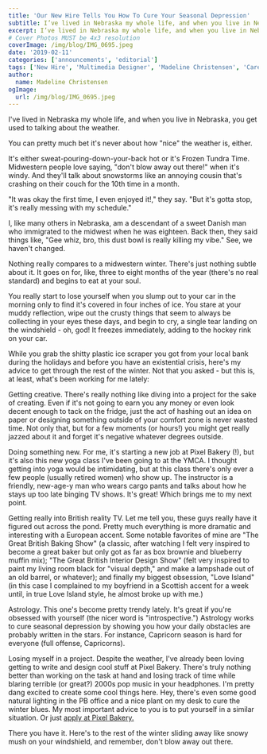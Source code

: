 ```yaml
---
title: 'Our New Hire Tells You How To Cure Your Seasonal Depression'
subtitle: I’ve lived in Nebraska my whole life, and when you live in Nebraska, you get used to talking about the weather.
excerpt: I’ve lived in Nebraska my whole life, and when you live in Nebraska, you get used to talking about the weather.
# Cover Photos MUST be 4x3 resolution
coverImage: /img/blog/IMG_0695.jpeg
date: '2019-02-11'
categories: ['announcements', 'editorial']
tags: ['New Hire', 'Multimedia Designer', 'Madeline Christensen', 'Careers']
author:
  name: Madeline Christensen
ogImage:
  url: /img/blog/IMG_0695.jpeg
---
```

I've lived in Nebraska my whole life, and when you live in Nebraska, you get used to talking about the weather.

You can pretty much bet it's never about how "nice" the weather is, either.

It's either sweat-pouring-down-your-back hot or it's Frozen Tundra Time. Midwestern people love saying, "don't blow away out there!" when it's windy. And they'll talk about snowstorms like an annoying cousin that's crashing on their couch for the 10th time in a month.

"It was okay the first time, I even enjoyed it!," they say. "But it's gotta stop, it's really messing with my schedule."

I, like many others in Nebraska, am a descendant of a sweet Danish man who immigrated to the midwest when he was eighteen. Back then, they said things like, "Gee whiz, bro, this dust bowl is really killing my vibe." See, we haven't changed.

Nothing really compares to a midwestern winter. There's just nothing subtle about it. It goes on for, like, three to eight months of the year (there's no real standard) and begins to eat at your soul.

You really start to lose yourself when you slump out to your car in the morning only to find it's covered in four inches of ice. You stare at your muddy reflection, wipe out the crusty things that seem to always be collecting in your eyes these days, and begin to cry, a single tear landing on the windshield - oh, god! It freezes immediately, adding to the hockey rink on your car.

While you grab the shitty plastic ice scraper you got from your local bank during the holidays and before you have an existential crisis, here's my advice to get through the rest of the winter. Not that you asked - but this is, at least, what's been working for me lately:

Getting creative. There's really nothing like diving into a project for the sake of creating. Even if it's not going to earn you any money or even look decent enough to tack on the fridge, just the act of hashing out an idea on paper or designing something outside of your comfort zone is never wasted time. Not only that, but for a few moments (or hours!) you might get really jazzed about it and forget it's negative whatever degrees outside.

Doing something new. For me, it's starting a new job at Pixel Bakery (!), but it's also this new yoga class I've been going to at the YMCA. I thought getting into yoga would be intimidating, but at this class there's only ever a few people (usually retired women) who show up. The instructor is a friendly, new-age-y man who wears cargo pants and talks about how he stays up too late binging TV shows. It's great! Which brings me to my next point.

Getting really into British reality TV. Let me tell you, these guys really have it figured out across the pond. Pretty much everything is more dramatic and interesting with a European accent. Some notable favorites of mine are "The Great British Baking Show" (a classic, after watching I felt very inspired to become a great baker but only got as far as box brownie and blueberry muffin mix); "The Great British Interior Design Show" (felt very inspired to paint my living room black for "visual depth," and make a lampshade out of an old barrel, or whatever); and finally my biggest obsession, "Love Island" (in this case I complained to my boyfriend in a Scottish accent for a week until, in true Love Island style, he almost broke up with me.)

Astrology. This one's become pretty trendy lately. It's great if you're obsessed with yourself (the nicer word is "introspective.") Astrology works to cure seasonal depression by showing you how your daily obstacles are probably written in the stars. For instance, Capricorn season is hard for everyone (full offense, Capricorns).

Losing myself in a project. Despite the weather, I've already been loving getting to write and design cool stuff at Pixel Bakery. There's truly nothing better than working on the task at hand and losing track of time while blaring terrible (or great?) 2000s pop music in your headphones. I'm pretty dang excited to create some cool things here. Hey, there's even some good natural lighting in the PB office and a nice plant on my desk to cure the winter blues. My most important advice to you is to put yourself in a similar situation. Or just [apply at Pixel Bakery.](https://pixelbakery.co/futurebakers-apply/)

There you have it. Here's to the rest of the winter sliding away like snowy mush on your windshield, and remember, don't blow away out there.
